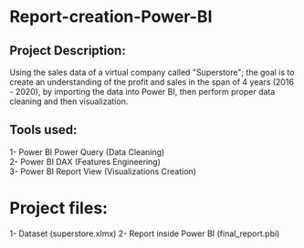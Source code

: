 # Report-creation-Power-BI

## Project Description:
Using the sales data of a virtual company called "Superstore"; the goal is to create an understanding of the profit and sales in the span of 4 years (2016 - 2020), by importing the data into Power BI, then perform proper data cleaning and then visualization.

## Tools used:
1- Power BI Power Query (Data Cleaning)  
2- Power BI DAX (Features Engineering)  
3- Power BI Report View (Visualizations Creation)  

# Project files:
1- Dataset (superstore.xlmx)
2- Report inside Power BI (final_report.pbi)
